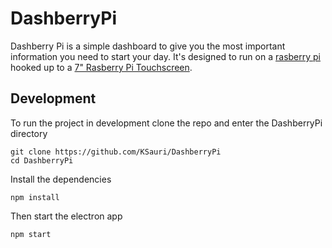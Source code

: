 # DashberryPi

Dashberry Pi is a simple dashboard to give you the most important information you need to start your day. It's designed to run on a [rasberry pi](https://www.raspberrypi.org/) hooked up to a [7" Rasberry Pi Touchscreen](https://www.raspberrypi.org/products/raspberry-pi-touch-display/).

## Development

To run the project in development clone the repo and enter the DashberryPi directory
```
git clone https://github.com/KSauri/DashberryPi
cd DashberryPi
```

Install the dependencies

```
npm install
```

Then start the electron app

```
npm start
```
